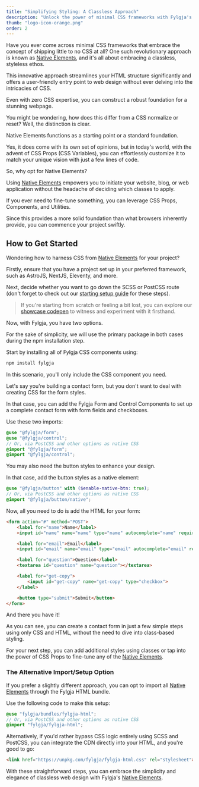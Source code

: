 ```yaml
---
title: "Simplifying Styling: A Classless Approach"
description: "Unlock the power of minimal CSS frameworks with Fylgja's classless styling"
thumb: "logo-icon-orange.png"
order: 2
---
```


[Native Elements]: /features/native-styles/

Have you ever come across minimal CSS frameworks that embrace the concept of shipping little to no CSS at all?
One such revolutionary approach is known as [Native Elements],
and it's all about embracing a classless, styleless ethos.

This innovative approach streamlines your HTML structure significantly and offers a user-friendly entry point to web design without ever delving into the intricacies of CSS.

Even with zero CSS expertise, you can construct a robust foundation for a stunning webpage.

You might be wondering,
how does this differ from a CSS normalize or reset? Well, the distinction is clear.

Native Elements functions as a starting point or a standard foundation.

Yes, it does come with its own set of opinions, but in today's world, with the advent of CSS Props (CSS Variables),
you can effortlessly customize it to match your unique vision with just a few lines of code.

So, why opt for Native Elements?

Using [Native Elements] empowers you to initiate your website, blog, or web application without the headache of deciding which classes to apply.

If you ever need to fine-tune something,
you can leverage CSS Props, Components, and Utilities.

Since this provides a more solid foundation than what browsers inherently provide,
you can commence your project swiftly.

## How to Get Started

Wondering how to harness CSS from [Native Elements] for your project?

Firstly, ensure that you have a project set up in your preferred framework, such as AstroJS, NextJS, Eleventy, and more.

Next, decide whether you want to go down the SCSS or PostCSS route (don't forget to check out our [starting setup guide](guides/default-setup/) for these steps).

> If you're starting from scratch or feeling a bit lost, you can explore our [showcase codepen](https://codepen.io/Fylgja/pen/ExGOZaE) to witness and experiment with it firsthand.

Now, with Fylgja, you have two options.

For the sake of simplicity, we will use the primary package in both cases during the npm installation step.

Start by installing all of Fylgja CSS components using:

```sh
npm install fylgja
```

In this scenario, you'll only include the CSS component you need.

Let's say you're building a contact form, but you don't want to deal with creating CSS for the form styles.

In that case, you can add the Fylgja Form and Control Components to set up a complete contact form with form fields and checkboxes.

Use these two imports:

```scss
@use "@fylgja/form";
@use "@fylgja/control";
// Or, via PostCSS and other options as native CSS
@import "@fylgja/form";
@import "@fylgja/control";
```

You may also need the button styles to enhance your design.

In that case, add the button styles as a native element:

```scss
@use "@fylgja/button" with ($enable-native-btn: true);
// Or, via PostCSS and other options as native CSS
@import "@fylgja/button/native";
```

Now, all you need to do is add the HTML for your form:

```html
<form action="#" method="POST">
    <label for="name">Name</label>
    <input id="name" name="name" type="name" autocomplete="name" required>

    <label for="email">Email</label>
    <input id="email" name="email" type="email" autocomplete="email" required>

    <label for="question">Question</label>
    <textarea id="question" name="question"></textarea>

    <label for="get-copy">
        <input id="get-copy" name="get-copy" type="checkbox">
    </label>

    <button type="submit">Submit</button>
</form>
```

And there you have it!

As you can see, you can create a contact form in just a few simple steps using only CSS and HTML,
without the need to dive into class-based styling.

For your next step, you can add additional styles using classes or tap into the power of CSS Props to fine-tune any of the [Native Elements].

### The Alternative Import/Setup Option

If you prefer a slightly different approach, you can opt to import all [Native Elements] through the Fylgja HTML bundle.

Use the following code to make this setup:

```scss
@use "fylgja/bundles/fylgja-html";
// Or, via PostCSS and other options as native CSS
@import "fylgja/fylgja-html";
```

Alternatively, if you'd rather bypass CSS logic entirely using SCSS and PostCSS,
you can integrate the CDN directly into your HTML, and you're good to go:

```html
<link href="https://unpkg.com/fylgja/fylgja-html.css" rel="stylesheet">
```

With these straightforward steps, you can embrace the simplicity and elegance of classless web design with Fylgja's [Native Elements].
